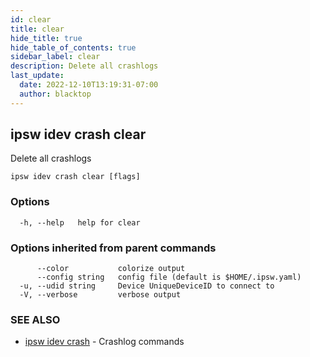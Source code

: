 ```yaml
---
id: clear
title: clear
hide_title: true
hide_table_of_contents: true
sidebar_label: clear
description: Delete all crashlogs
last_update:
  date: 2022-12-10T13:19:31-07:00
  author: blacktop
---
```

## ipsw idev crash clear

Delete all crashlogs

```
ipsw idev crash clear [flags]
```

### Options

```
  -h, --help   help for clear
```

### Options inherited from parent commands

```
      --color           colorize output
      --config string   config file (default is $HOME/.ipsw.yaml)
  -u, --udid string     Device UniqueDeviceID to connect to
  -V, --verbose         verbose output
```

### SEE ALSO

* [ipsw idev crash](/docs/cli/ipsw/idev/crash)	 - Crashlog commands

